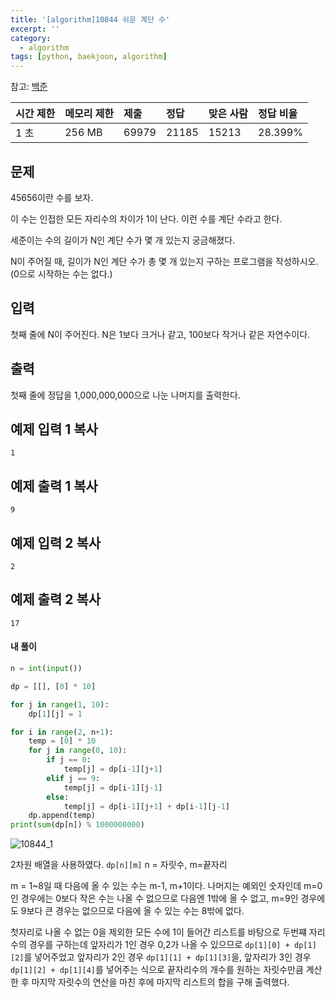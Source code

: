 ```yaml
---
title: '[algorithm]10844 쉬운 계단 수'
excerpt: ''
category:
  - algorithm
tags: [python, baekjoon, algorithm]
---
```


참고: [백준](https://www.acmicpc.net/problem/10844)

| 시간 제한 | 메모리 제한 | 제출  | 정답  | 맞은 사람 | 정답 비율 |
| :-------- | :---------- | :---- | :---- | :-------- | :-------- |
| 1 초      | 256 MB      | 69979 | 21185 | 15213     | 28.399%   |

## 문제

45656이란 수를 보자.

이 수는 인접한 모든 자리수의 차이가 1이 난다. 이런 수를 계단 수라고 한다.

세준이는 수의 길이가 N인 계단 수가 몇 개 있는지 궁금해졌다.

N이 주어질 때, 길이가 N인 계단 수가 총 몇 개 있는지 구하는 프로그램을 작성하시오. (0으로 시작하는 수는 없다.)

## 입력

첫째 줄에 N이 주어진다. N은 1보다 크거나 같고, 100보다 작거나 같은 자연수이다.

## 출력

첫째 줄에 정답을 1,000,000,000으로 나눈 나머지를 출력한다.

## 예제 입력 1 복사

```
1
```

## 예제 출력 1 복사

```
9
```

## 예제 입력 2 복사

```
2
```

## 예제 출력 2 복사

```
17
```

#### 내 풀이

```python
n = int(input())

dp = [[], [0] * 10]

for j in range(1, 10):
    dp[1][j] = 1

for i in range(2, n+1):
    temp = [0] * 10
    for j in range(0, 10):
        if j == 0:
            temp[j] = dp[i-1][j+1]
        elif j == 9:
            temp[j] = dp[i-1][j-1]
        else:
            temp[j] = dp[i-1][j+1] + dp[i-1][j-1]
    dp.append(temp)
print(sum(dp[n]) % 1000000000)
```

<img src="https://user-images.githubusercontent.com/53068706/107882585-80cc0d80-6f2d-11eb-99d2-fbf36669cb1c.PNG" alt="10844_1"  />

2차원 배열을 사용하였다. `dp[n][m]` n = 자릿수, m=끝자리

m = 1~8일 때 다음에 올 수 있는 수는 m-1, m+1이다. 나머지는 예외인 숫자인데 m=0인 경우에는 0보다 작은 수는 나올 수 없으므로 다음엔 1밖에 올 수 없고, m=9인 경우에도 9보다 큰 경우는 없으므로 다음에 올 수 있는 수는 8밖에 없다.

첫자리로 나올 수 없는 0을 제외한 모든 수에 1이 들어간 리스트를 바탕으로 두번쨰 자리 수의 경우를 구하는데 앞자리가 1인 경우 0,2가 나올 수 있으므로 `dp[1][0] + dp[1][2]`를 넣어주었고 앞자리가 2인 경우 `dp[1][1] + dp[1][3]`을, 앞자리가 3인 경우 `dp[1][2] + dp[1][4]`를 넣어주는 식으로 끝자리수의 개수를 원하는 자릿수만큼 계산 한 후 마지막 자릿수의 연산을 마친 후에 마지막 리스트의 합을 구해 출력했다.
